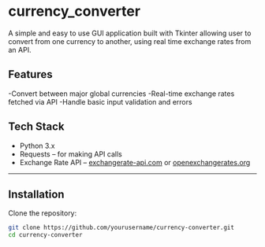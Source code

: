 # currency_converter
A simple and easy to use GUI application built with Tkinter allowing user to convert from one currency to another, using real time exchange rates from an API.

## Features
-Convert between major global currencies
-Real-time exchange rates fetched via API
-Handle basic input validation and errors

## Tech Stack
- Python 3.x
- Requests – for making API calls
- Exchange Rate API – [exchangerate-api.com](https://www.exchangerate-api.com/) or [openexchangerates.org](https://openexchangerates.org/)

---

## Installation
Clone the repository:
```bash
git clone https://github.com/yourusername/currency-converter.git
cd currency-converter
